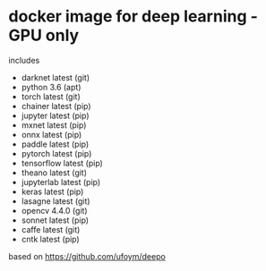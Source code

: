 # docker image for deep learning - GPU only

includes

* darknet       latest (git)
* python        3.6    (apt)
* torch         latest (git)
* chainer       latest (pip)
* jupyter       latest (pip)
* mxnet         latest (pip)
* onnx          latest (pip)
* paddle        latest (pip)
* pytorch       latest (pip)
* tensorflow    latest (pip)
* theano        latest (git)
* jupyterlab    latest (pip)
* keras         latest (pip)
* lasagne       latest (git)
* opencv        4.4.0  (git)
* sonnet        latest (pip)
* caffe         latest (git)
* cntk          latest (pip)

based on https://github.com/ufoym/deepo